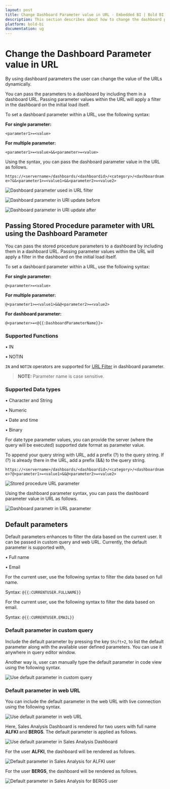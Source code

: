 ```yaml
---
layout: post
title: Change Dashboard Parameter value in URL - Embedded BI | Bold BI
description: This section describes about how to change the dashboard parameter value in Bold BI Embedded using URL. 
platform: bold-bi
documentation: ug
---
```


# Change the Dashboard Parameter value in URL

By using dashboard parameters the user can change the value of the URLs dynamically.

You can pass the parameters to a dashboard by including them in a dashboard URL. Passing parameter values within the URL will apply a filter in the dashboard on the initial load itself.

To set a dashboard parameter within a URL, use the following syntax:

<b>For single parameter:</b>

`<parameter1>=<value>`

<b>For multiple parameter:</b>

`<parameter1>=<value>&&<parameter>=<value>`

Using the syntax, you can pass the dashboard parameter value in the URL as follows.

`https://<servername>/dashboards/<dashboardid>/<category>/<dashboardname>?&&<parameter1>=<value1>&&<parameter2>=<value2>`

![Dashboard parameter used in URL filter](/static/assets/working-with-datasource/dashboard-parameter/images/dashboard-parameter-for-url-update.png)

![Dashboard parameter in URl update before](/static/assets/working-with-datasource/dashboard-parameter/images/dashboard-parameter-in-url-update-before.png)

![Dashboard parameter in URl update after](/static/assets/working-with-datasource/dashboard-parameter/images/dashboard-parameter-in-url-update-after.png)

## Passing Stored Procedure parameter with URL using the Dashboard Parameter

You can pass the stored procedure parameters to a dashboard by including them in a dashboard URL. Passing parameter values within the URL will apply a filter in the dashboard on the initial load itself. 

To set a dashboard parameter within a URL, use the following syntax:

<b>For single parameter:</b>

`@<parameter>=<value>`

<b>For multiple parameter:</b>

`@<parameter1>=<value1>&&@<parameter2>=<value2>`

<b>For dashboard parameter:</b>

`@<parameter>=<@{{:DashboardParameterName}}>`

### Supported Functions

•	IN

•	NOTIN

`IN` and `NOTIN` operators are supported for [URL Filter](../../working-with-dashboards/preview-dashboard/urlparameters.md) in dashboard parameter.

> **NOTE:**  Parameter name is case sensitive.
### Supported Data types

•	Character and String

•	Numeric

•	Date and time

•	Binary

For date type parameter values, you can provide the server (where the query will be executed) supported date format as parameter value.

To append your query string with URL, add a prefix (?) to the query string. If (?) is already there in the URL, add a prefix (&&) to the query string.

 `https://<servername>/dashboards/<dashboardid>/<category>/<dashboardname>?@<parameter1>=<value1>&&@<parameter2>=<value2>`

![Stored procedure URL parameter](/static/assets/working-with-datasource/dashboard-parameter/images/stored-procedure-url-parameter.png)

Using the dashboard parameter syntax, you can pass the dashboard parameter value in URL as follows.

![Dashboard parametr in URL parameter](/static/assets/working-with-datasource/dashboard-parameter/images/dashboardparameter-in-url.png)

## Default parameters

Default parameters enhances to filter the data based on the current user. It can be passed in custom query and web URL. Currently, the default parameter is supported with,

•   Full name

•   Email

For the current user, use the following syntax to filter the data based on full name.

Syntax: `@{{:CURRENTUSER.FULLNAME}}`

For the current user, use the following syntax to filter the data based on email.

Syntax: `@{{:CURRENTUSER.EMAIL}}`


### Default parameter in custom query

Include the default parameter by pressing the key `Shift+2`, to list the default parameter along with the available user defined parameters. You can use it anywhere in query editor window.

Another way is, user can manually type the default parameter in code view using the following syntax.

![Use default parameter in custom query](/static/assets/working-with-datasource/dashboard-parameter/images/default-parameter-code-view-listing.png)

### Default parameter in web URL

You can include the default parameter in the web URL with live connection using the following syntax.

![Use default parameter in web URL](/static/assets/working-with-datasource/dashboard-parameter/images/default-parameter-web-url.png)

Here, Sales Analysis Dashboard is rendered for two users with full name **ALFKI** and **BERGS**. The default parameter is applied as follows.

![Use default parameter in Sales Analysis Dashboard](/static/assets/working-with-datasource/dashboard-parameter/images/default-parameter-code-view.png)

For the user **ALFKI**, the dashboard will be rendered as follows.

![Default parameter in Sales Analysis for ALFKI user](/static/assets/working-with-datasource/dashboard-parameter/images/default-parameter-sample-ALFKI.png)

For the user **BERGS**, the dashboard will be rendered as follows.

![Default parameter in Sales Analysis for BERGS user](/static/assets/working-with-datasource/dashboard-parameter/images/default-parameter-sample-BERGS.png)